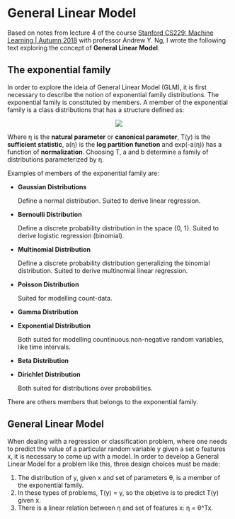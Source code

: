 # General Linear Model
Based on notes from lecture 4 of the course [Stanford CS229: Machine Learning | Autumn 2018](https://www.youtube.com/playlist?list=PLoROMvodv4rMiGQp3WXShtMGgzqpfVfbU) with professor Andrew Y. Ng, I wrote the following text exploring the concept of **General Linear Model**.

## The exponential family
In order to explore the ideia of General Linear Model (GLM), it is first necessary to describe the notion of exponential family distributions. The exponential family is constituted by members. A member of the exponential family is a class distributions that has a structure defined as:

<p align="center"><img src="http://www.sciweavers.org/download/Tex2Img_1616606017.png"></p>

Where η is the **natural parameter** or **canonical parameter**, T(y) is the **sufficient statistic**, a(η) is the **log partition function** and exp(-a(η)) has a function of **normalization**. Choosing T, a and b determine a family of distributions parameterized by η.

Examples of members of the exponential family are:

* **Gaussian Distributions**

  Define a normal distribution. Suited to derive linear regression. 
  
* **Bernoulli Distribution**

  Define a discrete probability distribution in the space {0, 1}. Suited to derive logistic regression (binomial).
 
* **Multinomial Distribution**

  Define a discrete probability distribution generalizing the binomial distribution. Suited to derive multinomial linear regression.

* **Poisson Distribution**

  Suited for modelling count-data.

* **Gamma Distribution**
* **Exponential Distribution**
   
  Both suited for modelling countinuous non-negative random variables, like time intervals.
  
* **Beta Distribution**
* **Dirichlet Distribution**

  Both suited for distributions over probabilities.

There are others members that belongs to the exponential family.

## General Linear Model
When dealing with a regression or classification problem, where one needs to predict the value of a particular random variable y given a set o features x, it is necessary to come up with a model. In order to develop a General Linear Model for a problem like this, three design choices must be made:

1. The distribution of y, given x and set of parameters θ, is a member of the exponential family.
2. In these types of problems, T(y) = y, so the objetive is to predict T(y) given x.
3. There is a linear relation between η and set of features x: η = θ^Tx.
